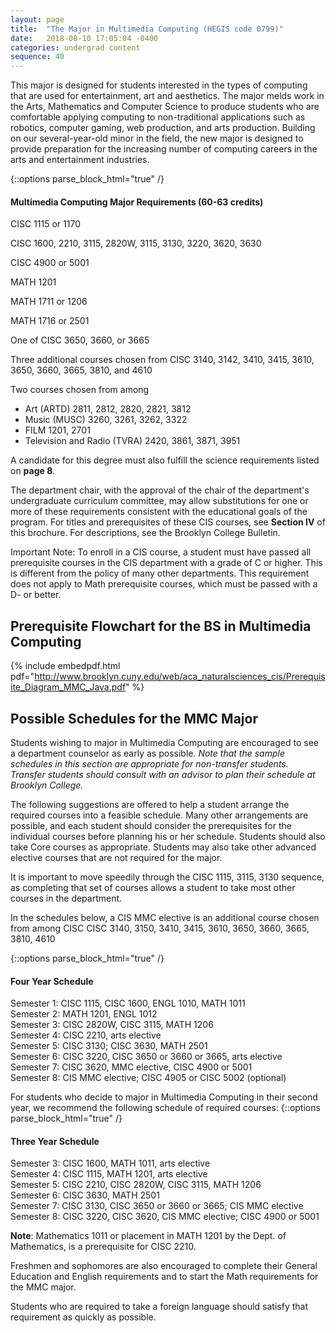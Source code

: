 ```yaml
---
layout: page
title:  "The Major in Multimedia Computing (HEGIS code 0799)"
date:   2018-08-10 17:05:04 -0400
categories: undergrad content
sequence: 40
---
```


This major is designed for students interested in the types of computing that are
used for entertainment, art and aesthetics. The major melds work in the Arts, Mathematics and Computer Science to produce students who are comfortable applying computing to non-traditional applications such as robotics, computer gaming, web production, and arts production. Building on our several-year-old minor in the field, the new major is designed to provide preparation for the increasing number of computing careers in the arts and entertainment industries.


{::options parse_block_html="true" /}
<div class="callout">
<h4>Multimedia Computing Major Requirements (60-63 credits)</h4>

CISC 1115 or 1170

CISC 1600, 2210, 3115, 2820W, 3115, 3130, 3220, 3620, 3630

CISC 4900 or 5001

MATH 1201

MATH 1711 or 1206

MATH 1716 or 2501

One of CISC 3650, 3660, or 3665

Three additional courses chosen from
CISC 3140, 3142, 3410, 3415, 3610, 3650, 3660, 3665, 3810, and 4610

Two courses chosen from among
- Art (ARTD) 2811, 2812, 2820, 2821, 3812
- Music (MUSC) 3260, 3261, 3262, 3322
- FILM 1201, 2701
- Television and Radio (TVRA) 2420, 3861, 3871, 3951

A candidate for this degree must also fulfill the science requirements listed on **page 8**.
</div>


The department chair, with the approval of the chair of the department's undergraduate curriculum committee, may allow substitutions for one or more of these requirements consistent with the educational goals of the program. For titles and prerequisites of these CIS courses, see **Section IV** of this brochure. For descriptions, see the Brooklyn College Bulletin.

<div class="callout">
Important Note: To enroll in a CIS course, a student must have passed all prerequisite courses in the CIS department with a grade of C or higher. This is different from the policy of many other departments. This requirement does not apply to Math prerequisite courses, which must be passed with a D- or better.
</div>

## Prerequisite Flowchart for the BS in Multimedia Computing

{% include embedpdf.html pdf="http://www.brooklyn.cuny.edu/web/aca_naturalsciences_cis/Prerequisite_Diagram_MMC_Java.pdf" %} <!-- _j --> 

## Possible Schedules for the MMC Major

Students wishing to major in Multimedia Computing are encouraged to see a department counselor as early as possible. *Note that the sample schedules in this section are appropriate for non-transfer students. Transfer students should consult with an advisor to plan their schedule at Brooklyn College.*

The following suggestions are offered to help a student arrange the required courses into a feasible schedule. Many other arrangements are possible, and each student should consider the prerequisites for the individual courses before planning his or her schedule. Students should also take Core courses as appropriate. Students may also take other advanced elective courses that are not required for the major.

It is important to move speedily through the CISC 1115, 3115, 3130 sequence, as completing that set of courses allows a student to take most other courses in the department.

In the schedules below, a CIS MMC elective is an additional course chosen from among CISC CISC 3140, 3150, 3410, 3415, 3610, 3650, 3660, 3665, 3810, 4610

{::options parse_block_html="true" /}
<div class="callout">
<h4>Four Year Schedule</h4>

Semester 1:    CISC 1115, CISC 1600, ENGL 1010, MATH 1011  
Semester 2:     MATH 1201, ENGL 1012  
Semester 3:    CISC 2820W, CISC 3115, MATH 1206  
Semester 4:    CISC 2210, arts elective  
Semester 5:    CISC 3130; CISC 3630, MATH 2501  
Semester 6:    CISC 3220, CISC 3650 or 3660 or 3665, arts elective  
Semester 7:     CISC 3620, MMC elective, CISC 4900 or 5001  
Semester 8:    CIS MMC elective; CISC 4905 or CISC 5002 (optional)  
</div> 

For students who decide to major in Multimedia Computing in their second year, we recommend the following schedule of required courses:
{::options parse_block_html="true" /}
<div class="callout">
<h4>Three Year Schedule</h4>

Semester 3:    CISC 1600, MATH 1011, arts elective  
Semester 4:    CISC 1115, MATH 1201, arts elective  
Semester 5:    CISC 2210, CISC 2820W, CISC 3115, MATH 1206  
Semester 6:    CISC 3630, MATH 2501  
Semester 7: CISC 3130, CISC 3650 or 3660 or 3665; CIS MMC elective  
Semester 8:    CISC 3220, CISC 3620, CIS MMC elective; CISC 4900 or 5001
</div>

**Note**: Mathematics 1011 or placement in MATH 1201 by the Dept. of Mathematics, is a prerequisite for CISC 2210.

Freshmen and sophomores are also encouraged to complete their General Education and English requirements and to start the Math requirements for the MMC major.

Students who are required to take a foreign language should satisfy that requirement as quickly as possible. 

